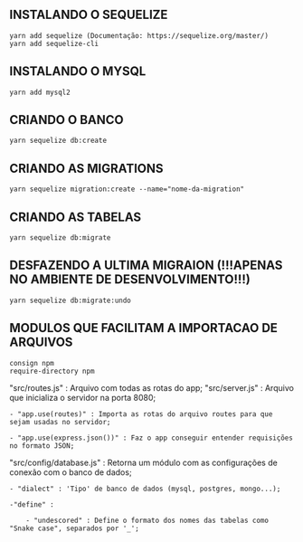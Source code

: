 ## INSTALANDO O SEQUELIZE
    yarn add sequelize (Documentação: https://sequelize.org/master/)
    yarn add sequelize-cli

## INSTALANDO O MYSQL
    yarn add mysql2

## CRIANDO O BANCO
    yarn sequelize db:create

## CRIANDO AS MIGRATIONS
    yarn sequelize migration:create --name="nome-da-migration"

## CRIANDO AS TABELAS
    yarn sequelize db:migrate

## DESFAZENDO A ULTIMA MIGRAION (!!!APENAS NO AMBIENTE DE DESENVOLVIMENTO!!!)
    yarn sequelize db:migrate:undo

## MODULOS QUE FACILITAM A IMPORTACAO DE ARQUIVOS
    consign npm
    require-directory npm

"src/routes.js" : Arquivo com todas as rotas do app;
"src/server.js" : Arquivo que inicializa o servidor na porta 8080;
    
    - "app.use(routes)" : Importa as rotas do arquivo routes para que sejam usadas no servidor;

    - "app.use(express.json())" : Faz o app conseguir entender requisições no formato JSON;

"src/config/database.js" : Retorna um módulo com as configurações de conexão com o banco de dados;

    - "dialect" : 'Tipo' de banco de dados (mysql, postgres, mongo...);

    -"define" : 

        - "undescored" : Define o formato dos nomes das tabelas como "Snake case", separados por '_';

